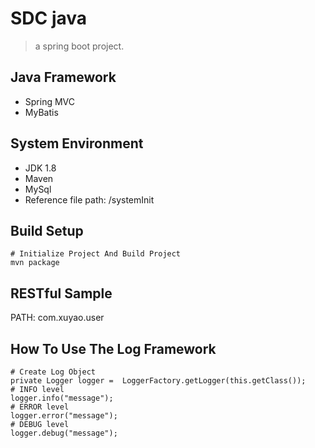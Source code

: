 # SDC java 

> a spring boot project.

## Java Framework

- Spring MVC
- MyBatis

## System Environment

- JDK 1.8
- Maven
- MySql
- Reference file path: /systemInit

## Build Setup

``` base
# Initialize Project And Build Project 
mvn package
```

## RESTful Sample

PATH: com.xuyao.user

## How To Use The Log Framework

```
# Create Log Object 
private Logger logger =  LoggerFactory.getLogger(this.getClass());
# INFO level
logger.info("message");
# ERROR level
logger.error("message");
# DEBUG level
logger.debug("message");
```



